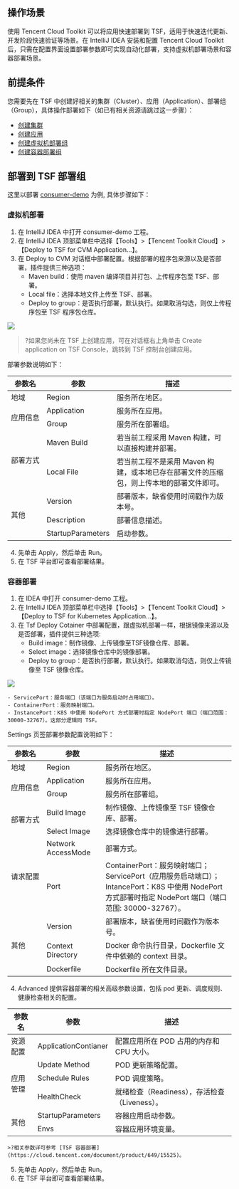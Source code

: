 ## 操作场景
使用 Tencent Cloud Toolkit 可以将应用快速部署到 TSF，适用于快速迭代更新、开发阶段快速验证等场景。在 IntelliJ IDEA 安装和配置 Tencent Cloud Toolkit 后，只需在配置界面设置部署参数即可实现自动化部署，支持虚拟机部署场景和容器部署场景。

## 前提条件

您需要先在 TSF 中创建好相关的集群（Cluster）、应用（Application）、部署组（Group），具体操作部署如下（如已有相关资源请跳过这一步骤）：
  - [创建集群](https://cloud.tencent.com/document/product/649/13684)
  - [创建应用](https://cloud.tencent.com/document/product/649/13686)
  - [创建虚拟机部署组](https://cloud.tencent.com/document/product/649/15524)
  - [创建容器部署组](https://cloud.tencent.com/document/product/649/15525)

## 部署到 TSF 部署组
这里以部署 [consumer-demo](https://github.com/tencentyun/tsf-simple-demo/tree/release/1.23.0-greenwich/consumer-demo) 为例, 具体步骤如下：

### 虚拟机部署
1. 在 IntelliJ IDEA 中打开 consumer-demo 工程。
2. 在 IntelliJ IDEA 顶部菜单栏中选择【Tools】>【Tencent Toolkit Cloud】>【Deploy to TSF for CVM Application...】。
3. 在 Deploy to CVM 对话框中部署配置。根据部署的程序包来源以及是否部署，插件提供三种选项：
   - Maven build：使用 maven 编译项目并打包、上传程序包至 TSF、部署。
   - Local file：选择本地文件上传至 TSF、部署。
   - Deploy to group：是否执行部署，默认执行。如果取消勾选，则仅上传程序包至 TSF 程序包仓库。
 
 ![](https://main.qcloudimg.com/raw/5dbef71c07478f3ec9e8e7871b935b14.png)
>?如果您尚未在 TSF 上创建应用，可在对话框右上角单击 Create application on TSF Console，跳转到 TSF 控制台创建应用。

部署参数说明如下：

<table>
<tr>
<th>参数名</th>
<th>参数</th>
<th>描述</th>
</tr>
<tbody><tr>
<td>地域</td>
<td>Region</td>
<td>服务所在地区。</td>
</tr>
<tr>
<td rowspan="2"><nobr>应用信息</nobr></td>
<td>Application</td>
<td>服务所在应用。</td>
</tr>
<tr>
<td>Group</td>
<td>服务所在部署组。</td>
</tr>
<tr>
<td rowspan="2">部署方式</td>
<td>Maven Build</td>
<td>若当前工程采用 Maven 构建，可以直接构建并部署。</td>
</tr>
<tr>
<td>Local File</td>
<td>若当前工程不是采用 Maven 构建，或本地已存在部署文件的压缩包，则上传本地的部署文件即可。</td>
</tr>
<tr>
<td rowspan="3">其他</td>
<td>Version</td>
<td>部署版本，缺省使用时间戳作为版本号。</td>
</tr>
<tr>
<td>Description</td>
<td>部署信息描述。</td>
</tr>
<tr>
<td>StartupParameters</td>
<td>启动参数。</td>
</tr>
</tbody></table>

4. 先单击 Apply，然后单击 Run。
5. 在 TSF 平台即可查看部署结果。

### 容器部署

1. 在 IDEA 中打开 consumer-demo 工程。
2. 在 IntelliJ IDEA 顶部菜单栏中选择【Tools】>【Tencent Toolkit Cloud】>【Deploy to TSF for Kubernetes Application...】。
3. 在 Tsf Deploy Cotainer 中部署配置，跟虚拟机部署一样，根据镜像来源以及是否部署，插件提供三种选项:
   - Build image：制作镜像、上传镜像至TSF镜像仓库、部署。
   - Select image：选择镜像仓库中的镜像部署。
   - Deploy to group：是否执行部署，默认执行。如果取消勾选，则仅上传镜像至 TSF 镜像仓库。

 ![](https://main.qcloudimg.com/raw/a6de14f0ced5ddfc477bb2c9d881c8d1.png)

	- ServicePort：服务端口（该端口为服务启动时占用端口）。
	- ContainerPort：服务映射端口。
	- InstancePort：K8S 中使用 NodePort 方式部署时指定 NodePort 端口（端口范围：30000-32767）。这部分逻辑同 TSF。

Settings 页签部署参数配置说明如下：
<table>
<thead>
<tr>
<th>参数名</th>
<th>参数</th>
<th>描述</th>
</tr>
</thead>
<tbody><tr>
<td>地域</td>
<td>Region</td>
<td>服务所在地区。</td>
</tr>
<tr>
<td rowspan="2"><nobr>应用信息</nobr></td>
<td>Application</td>
<td>服务所在应用。</td>
</tr>
<tr>
<td>Group</td>
<td>服务所在部署组。</td>
</tr>
<tr>
<td rowspan="2">部署方式</td>
<td>Build Image</td>
<td>制作镜像、上传镜像至 TSF 镜像仓库、部署。</td>
</tr>
<tr>
<td>Select Image</td>
<td>选择镜像仓库中的镜像进行部署。</td>
</tr>
<tr>
<td rowspan="2">请求配置</td>
<td>Network AccessMode</td>
<td>部署方式。</td>
</tr>
<tr>
<td>Port</td>
<td>ContainerPort：服务映射端口；ServicePort（应用服务启动端口）；<br>IntancePort：K8S 中使用 NodePort 方式部署时指定 NodePort 端口（端口范围: 30000-32767）。</td>
</tr>
<tr>
<td rowspan="3">其他</td>
<td>Version</td>
<td>部署版本，缺省使用时间戳作为版本号。</td>
</tr>
<tr>
<td>Context Directory</td>
<td>Docker 命令执行目录，Dockerfile 文件中依赖的 context 目录。</td>
</tr>
<tr>
<td>Dockerfile</td>
<td>Dockerfile 所在文件目录。</td>
</tr>
</tbody></table>

4. Advanced 提供容器部署的相关高级参数设置，包括 pod 更新、调度规则、健康检查相关的配置。
<table>
<thead>
<tr>
<th>参数名</th>
<th>参数</th>
<th>描述</th>
</tr>
</thead>
<tbody><tr>
<td>资源配置</td>
<td>ApplicationContianer</td>
<td>配置应用所在 POD 占用的内存和 CPU 大小。</td>
</tr>
<tr>
<td rowspan="3">应用管理</td>
<td>Update Method</td>
<td>POD 更新策略配置。</td>
</tr>
<tr>
<td>Schedule Rules</td>
<td>POD 调度策略。</td>
</tr>
<tr>
<td>HealthCheck</td>
<td>就绪检查（Readiness），存活检查（Liveness）。</td>
</tr>
<tr>
<td rowspan="2">其他</td>
<td>StartupParameters</td>
<td>容器应用启动参数。</td>
</tr>
<tr>
<td>Envs</td>
<td>容器应用环境变量。</td>
</tr>
</tbody></table>

	>?相关参数详可参考 [TSF 容器部署](https://cloud.tencent.com/document/product/649/15525)。

5. 先单击 Apply，然后单击 Run。
6. 在 TSF 平台即可查看部署结果。
